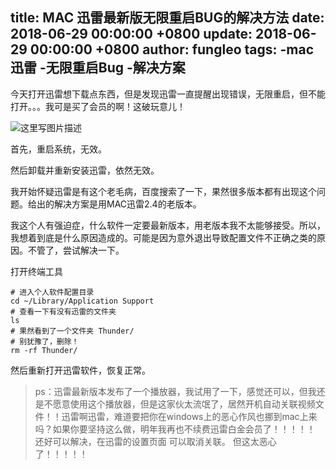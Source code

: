 title: MAC 迅雷最新版无限重启BUG的解决方法
date: 2018-06-29 00:00:00 +0800
update: 2018-06-29 00:00:00 +0800
author: fungleo
tags:
    -mac迅雷
    -无限重启Bug
    -解决方案
---

今天打开迅雷想下载点东西，但是发现迅雷一直提醒出现错误，无限重启，但不能打开。。。我可是买了会员的啊！这破玩意儿！

![这里写图片描述](http://www.fengimg.com/data/attachment/forum/201603/05/070636elluaoxo2puf6b8u.png)

首先，重启系统，无效。

然后卸载并重新安装迅雷，依然无效。

我开始怀疑迅雷是有这个老毛病，百度搜索了一下，果然很多版本都有出现这个问题。给出的解决方案是用MAC迅雷2.4的老版本。

我这个人有强迫症，什么软件一定要最新版本，用老版本我不太能够接受。所以，我想着到底是什么原因造成的。可能是因为意外退出导致配置文件不正确之类的原因。不管了，尝试解决一下。

打开终端工具

```#
# 进入个人软件配置目录
cd ~/Library/Application Support
# 查看一下有没有迅雷的文件夹
ls
# 果然看到了一个文件夹 Thunder/
# 别犹豫了，删除！
rm -rf Thunder/
```
然后重新打开迅雷软件，恢复正常。
>ps：迅雷最新版本发布了一个播放器，我试用了一下，感觉还可以，但我还是不愿意使用这个播放器，但是这家伙太流氓了，居然开机自动关联视频文件！！迅雷啊迅雷，难道要把你在windows上的恶心作风也挪到mac上来吗？如果你要坚持这么做，明年我再也不续费迅雷白金会员了！！！！！
>还好可以解决，在迅雷的设置页面 可以取消关联。
>但这太恶心了！！！！！